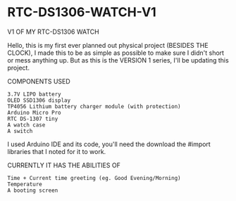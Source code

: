 # RTC-DS1306-WATCH-V1
V1 OF MY RTC-DS1306 WATCH

Hello, this is my first ever planned out physical project (BESIDES THE CLOCK), I made this to be as simple as possible to make sure I didn't short or mess anything up. But as this is the VERSION 1 series, I'll be updating this project.


COMPONENTS USED

    3.7V LIPO battery
    OLED SSD1306 display
    TP4056 Lithium battery charger module (with protection)
    Arduino Micro Pro 
    RTC DS-1307 tiny 
    A watch case 
    A switch

I used Arduino IDE and its code, you'll need the download the #import libraries that I noted for it to work.

CURRENTLY IT HAS THE ABILITIES OF
    
    Time + Current time greeting (eg. Good Evening/Morning)
    Temperature
    A booting screen



    


